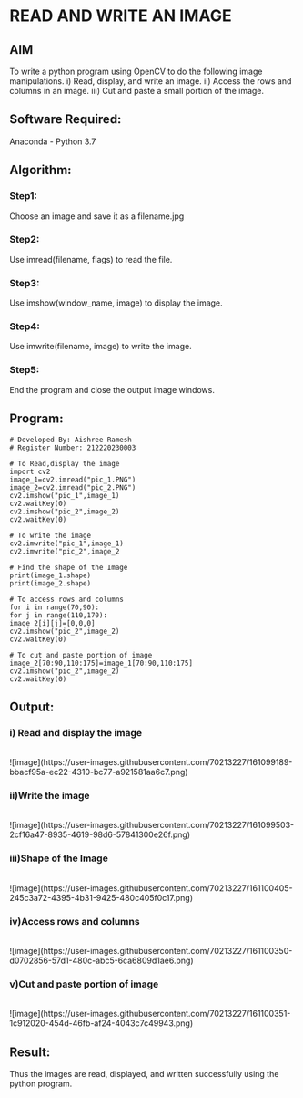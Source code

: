 # READ AND WRITE AN IMAGE
## AIM
To write a python program using OpenCV to do the following image manipulations.
i) Read, display, and write an image.
ii) Access the rows and columns in an image.
iii) Cut and paste a small portion of the image.

## Software Required:
Anaconda - Python 3.7
## Algorithm:
### Step1:
Choose an image and save it as a filename.jpg
### Step2:
Use imread(filename, flags) to read the file.
### Step3:
Use imshow(window_name, image) to display the image.
### Step4:
Use imwrite(filename, image) to write the image.
### Step5:
End the program and close the output image windows.
## Program:

```
# Developed By: Aishree Ramesh
# Register Number: 212220230003

# To Read,display the image
import cv2
image_1=cv2.imread("pic_1.PNG")
image_2=cv2.imread("pic_2.PNG")
cv2.imshow("pic_1",image_1)
cv2.waitKey(0)
cv2.imshow("pic_2",image_2)
cv2.waitKey(0)

# To write the image
cv2.imwrite("pic_1",image_1)
cv2.imwrite("pic_2",image_2

# Find the shape of the Image
print(image_1.shape)
print(image_2.shape)

# To access rows and columns
for i in range(70,90):
for j in range(110,170):
image_2[i][j]=[0,0,0]
cv2.imshow("pic_2",image_2)
cv2.waitKey(0)

# To cut and paste portion of image
image_2[70:90,110:175]=image_1[70:90,110:175]
cv2.imshow("pic_2",image_2)
cv2.waitKey(0)
```

## Output:

### i) Read and display the image
<br>
![image](https://user-images.githubusercontent.com/70213227/161099189-bbacf95a-ec22-4310-bc77-a921581aa6c7.png)
<br>

### ii)Write the image
<br>
![image](https://user-images.githubusercontent.com/70213227/161099503-2cf16a47-8935-4619-98d6-57841300e26f.png)
<br>

### iii)Shape of the Image
<br>
![image](https://user-images.githubusercontent.com/70213227/161100405-245c3a72-4395-4b31-9425-480c405f0c17.png)
<br>

### iv)Access rows and columns
<br>
![image](https://user-images.githubusercontent.com/70213227/161100350-d0702856-57d1-480c-abc5-6ca6809d1ae6.png)
<br>

### v)Cut and paste portion of image
<br>
![image](https://user-images.githubusercontent.com/70213227/161100351-1c912020-454d-46fb-af24-4043c7c49943.png)
<br>

## Result:
Thus the images are read, displayed, and written successfully using the python program.


